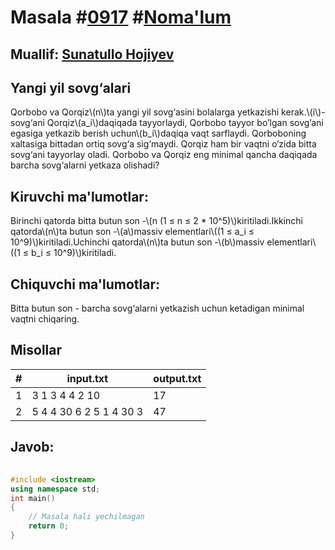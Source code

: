 
<h1>Masala #<a href="https://robocontest.uz/tasks/0917">0917</a> #<a href="https://robocontest.uz/tasks?category=1">Noma'lum</a></h1>
<h2> Muallif: <a href="https://robocontest.uz/profile/sunnat">Sunatullo Hojiyev</a></h2>
<h2>Yangi yil sovg‘alari</h2>
<p>Qorbobo va Qorqiz\(n\)ta yangi yil sovg‘asini bolalarga yetkazishi kerak.\(i\)-sovg‘ani Qorqiz\(a_i\)daqiqada tayyorlaydi, Qorbobo tayyor bo’lgan sovg’ani egasiga yetkazib berish uchun\(b_i\)daqiqa vaqt sarflaydi. Qorboboning xaltasiga bittadan ortiq sovg‘a sig‘maydi. Qorqiz ham bir vaqtni o‘zida bitta sovg‘ani tayyorlay oladi. Qorbobo va Qorqiz eng minimal qancha daqiqada barcha sovg‘alarni yetkaza olishadi?
</p>
<h2>Kiruvchi ma'lumotlar:</h2>
<p>Birinchi qatorda bitta butun son -\(n (1 ≤ n ≤ 2 * 10^5)\)kiritiladi.Ikkinchi qatorda\(n\)ta butun son -\(a\)massiv elementlari\((1 ≤ a_i ≤ 10^9)\)kiritiladi.Uchinchi qatorda\(n\)ta butun son -\(b\)massiv elementlari\((1 ≤ b_i ≤ 10^9)\)kiritiladi.</p>
<h2>Chiquvchi ma'lumotlar:</h2>
<p>Bitta butun son - barcha sovg‘alarni yetkazish uchun ketadigan minimal vaqtni chiqaring.</p>
<h2>Misollar</h2>
<table>
    <thead>
        <tr>
            <th>#</th>
            <th>input.txt</th>
            <th>output.txt</th>
        </tr>
    </thead>
    <tbody>
            <tr>
                <td>1</td>
                <td>3
1 3 4
4 2 10</td>
                <td>17</td>
            </tr>
            <tr>
                <td>2</td>
                <td>5
4 4 30 6 2
5 1 4 30 3</td>
                <td>47</td>
            </tr>
    </tbody>
    </table>
    
<h2>Javob:</h2>

######
```cpp
#include <iostream>
using namespace std;
int main()
{
    // Masala hali yechilmagan
    return 0;
}
```

